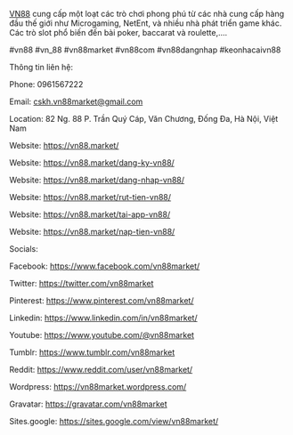 <a href="https://vn88.market/">VN88</a> cung cấp một loạt các trò chơi phong phú từ các nhà cung cấp hàng đầu thế giới như Microgaming, NetEnt, và nhiều nhà phát triển game khác. Các trò slot phổ biến đến bài poker, baccarat và roulette,....

#vn88 #vn_88 #vn88market #vn88com #vn88dangnhap #keonhacaivn88

Thông tin liên hệ:

Phone: 0961567222

Email: cskh.vn88market@gmail.com

Location: 82 Ng. 88 P. Trần Quý Cáp, Văn Chương, Đống Đa, Hà Nội, Việt Nam

Website: <a href="https://vn88.market/">https://vn88.market/</a>

Website: <a href="https://vn88.market/dang-ky-vn88/">https://vn88.market/dang-ky-vn88/</a> 

Website: <a href="https://vn88.market/dang-nhap-vn88/">https://vn88.market/dang-nhap-vn88/</a>

Website: <a href="https://vn88.market/rut-tien-vn88/">https://vn88.market/rut-tien-vn88/</a> 

Website: <a href="https://vn88.market/tai-app-vn88/">https://vn88.market/tai-app-vn88/</a> 

Website: <a href="https://vn88.market/nap-tien-vn88/">https://vn88.market/nap-tien-vn88/</a> 

Socials:

Facebook: <a href="https://www.facebook.com/vn88market/">https://www.facebook.com/vn88market/</a>

Twitter: <a href="https://twitter.com/vn88market">https://twitter.com/vn88market</a>

Pinterest: <a href="https://www.pinterest.com/vn88market/">https://www.pinterest.com/vn88market/</a>

Linkedin: <a href="https://www.linkedin.com/in/vn88market/">https://www.linkedin.com/in/vn88market/</a>

Youtube: <a href="https://www.youtube.com/@vn88market">https://www.youtube.com/@vn88market</a>

Tumblr: <a href="https://www.tumblr.com/vn88market">https://www.tumblr.com/vn88market</a>

Reddit: <a href="https://www.reddit.com/user/vn88market/">https://www.reddit.com/user/vn88market/</a>

Wordpress: <a href="https://vn88market.wordpress.com/">https://vn88market.wordpress.com/</a>

Gravatar: <a href="https://gravatar.com/vn88market">https://gravatar.com/vn88market</a>

Sites.google: <a href="https://sites.google.com/view/vn88market/">https://sites.google.com/view/vn88market/</a>